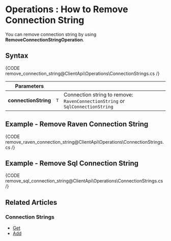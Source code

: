 ﻿# Operations : How to Remove Connection String

You can remove connection string by using **RemoveConnectionStringOperation**.

## Syntax

{CODE remove_connection_string@ClientApi\Operations\ConnectionStrings.cs /}

| Parameters | | |
| ------------- | ----- | ---- |
| **connectionString** | `T` | Connection string to remove: `RavenConnectionString` or `SqlConnectionString` |

## Example - Remove Raven Connection String

{CODE remove_raven_connection_string@ClientApi\Operations\ConnectionStrings.cs /}

## Example - Remove Sql Connection String

{CODE remove_sql_connection_string@ClientApi\Operations\ConnectionStrings.cs /}

## Related Articles

### Connection Strings

- [Get](../../../../client-api/operations/maintenance/connection-strings/get-connection-string)
- [Add](../../../../client-api/operations/maintenance/connection-strings/add-connection-string)
